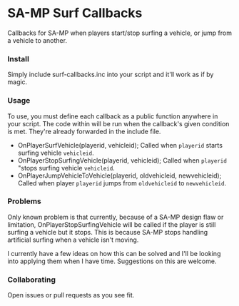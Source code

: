 # SA-MP Surf Callbacks
Callbacks for SA-MP when players start/stop surfing a vehicle, or jump from a vehicle to another.

### Install

Simply include surf-callbacks.inc into your script and it'll work as if by magic.

### Usage

To use, you must define each callback as a public function anywhere in your script. The code within will be run when the callback's given condition is met. They're already forwarded in the include file.

- OnPlayerSurfVehicle(playerid, vehicleid);
	Called when `playerid` starts surfing vehicle `vehicleid`.
- OnPlayerStopSurfingVehicle(playerid, vehicleid);
	Called when `playerid` "stops surfing vehicle `vehicleid`.
- OnPlayerJumpVehicleToVehicle(playerid, oldvehicleid, newvehicleid);
	Called when player `playerid` jumps from `oldvehicleid` to `newvehicleid`.

### Problems

Only known problem is that currently, because of a SA-MP design flaw or limitation, OnPlayerStopSurfingVehicle will be called if the player is still surfing a vehicle but it stops.
This is because SA-MP stops handling artificial surfing when a vehicle isn't moving.

I currently have a few ideas on how this can be solved and I'll be looking into applying them when I have time. Suggestions on this are welcome.

### Collaborating
Open issues or pull requests as you see fit.
